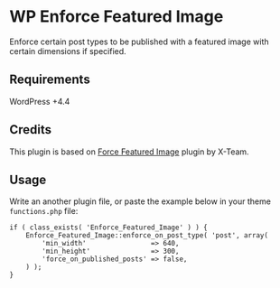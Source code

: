 # WP Enforce Featured Image
Enforce certain post types to be published with a featured image with certain dimensions if specified.

## Requirements
WordPress +4.4

## Credits
This plugin is based on [Force Featured Image](https://wordpress.org/plugins/force-featured-image/) plugin by X-Team.

## Usage
Write an another plugin file, or paste the example below in your theme `functions.php` file:

```
if ( class_exists( 'Enforce_Featured_Image' ) ) {
    Enforce_Featured_Image::enforce_on_post_type( 'post', array(
        'min_width'                => 640,
        'min_height'               => 300,
        'force_on_published_posts' => false,
    ) );
}
```
